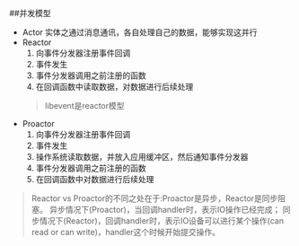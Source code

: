 ##并发模型
- Actor
    实体之通过消息通讯，各自处理自己的数据，能够实现这并行
- Reactor
    1. 向事件分发器注册事件回调
    2. 事件发生
    3. 事件分发器调用之前注册的函数
    4. 在回调函数中读取数据，对数据进行后续处理
    >libevent是reactor模型
- Proactor
    1. 向事件分发器注册事件回调
    2. 事件发生
    3. 操作系统读取数据，并放入应用缓冲区，然后通知事件分发器
    4. 事件分发器调用之前注册的函数
    5. 在回调函数中对数据进行后续处理
> Reactor vs Proactor的不同之处在于:Proactor是异步，Reactor是同步阻塞。
异步情况下(Proactor)，当回调handler时，表示IO操作已经完成；
同步情况下(Reactor)，回调handler时，表示IO设备可以进行某个操作(can read or can write)，handler这个时候开始提交操作。